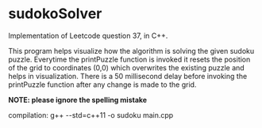 # sudokoSolver

Implementation of Leetcode question 37, in C++.

This program helps visualize how the algorithm is solving the given sudoku puzzle.
Everytime the printPuzzle function is invoked it resets the position of the grid to coordinates (0,0) which overwrites the existing puzzle and helps in visualization.
There is a 50 millisecond delay before invoking the printPuzzle function after any change is made to the grid.

**NOTE: please ignore the spelling mistake**

compilation:
g++ --std=c++11 -o sudoku main.cpp
